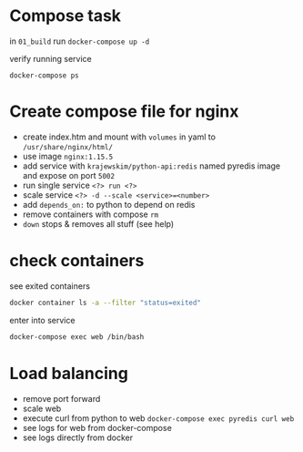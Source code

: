 # Compose task

in `01_build` run `docker-compose up -d`

verify running service

`docker-compose ps`

# Create compose file for nginx

- create index.htm and mount with `volumes` in yaml to `/usr/share/nginx/html/`
- use image `nginx:1.15.5`
- add service with `krajewskim/python-api:redis` named pyredis image and expose on port `5002`
- run single service `<?> run <?>`
- scale service `<?> -d --scale <service>=<number>`
- add `depends_on:` to python to depend on redis
- remove containers with compose `rm`
- `down` stops & removes all stuff (see help)

# check containers 

see exited containers

```sh
docker container ls -a --filter "status=exited"
```

enter into service

```sh
docker-compose exec web /bin/bash
```

# Load balancing

- remove port forward
- scale web
- execute curl from python to web `docker-compose exec pyredis curl web`
- see logs for web from docker-compose
- see logs directly from docker
